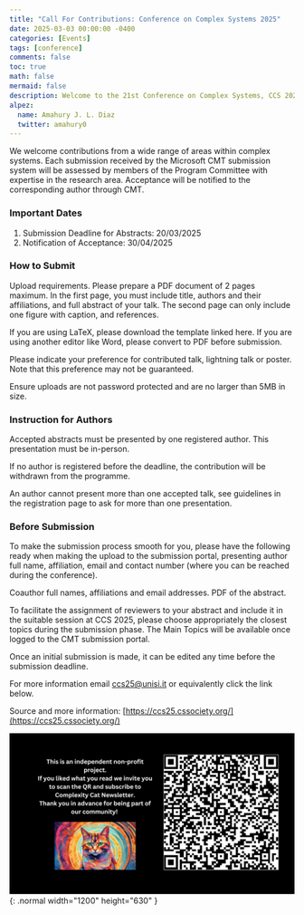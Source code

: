 ```yaml
---
title: "Call For Contributions: Conference on Complex Systems 2025"
date: 2025-03-03 00:00:00 -0400
categories: [Events]
tags: [conference]
comments: false
toc: true
math: false
mermaid: false
description: Welcome to the 21st Conference on Complex Systems, CCS 2025! The CCS is the flagship annual meeting for the complex systems research community, operating within the framework of the Complex Systems Society. This special 21st anniversary conference is organized within the University of Siena (Siena, Italy), in the magnificent Unesco Heritage City of Siena.
alpez:
  name: Amahury J. L. Diaz
  twitter: amahury0
---
```

We welcome contributions from a wide range of areas within complex systems. Each submission received by the Microsoft CMT submission system will be assessed by members of the Program Committee with expertise in the research area. Acceptance will be notified to the corresponding author through CMT.

### Important Dates
1. Submission Deadline for Abstracts: 20/03/2025
2. Notification of Acceptance: 30/04/2025

### How to Submit
Upload requirements. Please prepare a PDF document of 2 pages maximum. In the first page, you must include title, authors and their affiliations, and full abstract of your talk. The second page can only include one figure with caption, and references.

If you are using LaTeX, please download the template linked here. If you are using another editor like Word, please convert to PDF before submission.

Please indicate your preference for contributed talk, lightning talk or poster. Note that this preference may not be guaranteed.

Ensure uploads are not password protected and are no larger than 5MB in size.

### Instruction for Authors
Accepted abstracts must be presented by one registered author. This presentation must be in-person.

If no author is registered before the deadline, the contribution will be withdrawn from the programme.

An author cannot present more than one accepted talk, see guidelines in the registration page to ask for more than one presentation.

### Before Submission
To make the submission process smooth for you, please have the following ready when making the upload to the submission portal, presenting author full name, affiliation, email and contact number (where you can be reached during the conference).

Coauthor full names, affiliations and email addresses. PDF of the abstract.

To facilitate the assignment of reviewers to your abstract and include it in the suitable session at CCS 2025, please choose appropriately the closest topics during the submission phase. The Main Topics will be available once logged to the CMT submission portal.

Once an initial submission is made, it can be edited any time before the submission deadline.

For more information email ccs25@unisi.it or equivalently click the link below.

Source and more information: [https://ccs25.cssociety.org/](https://ccs25.cssociety.org/)

![Desktop View](/assets/img/fix/complexity-cat-newsletter.png){: .normal width="1200" height="630" }
